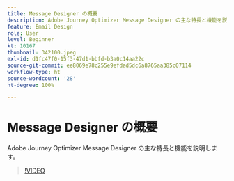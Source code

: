 ```yaml
---
title: Message Designer の概要
description: Adobe Journey Optimizer Message Designer の主な特長と機能を説明します。
feature: Email Design
role: User
level: Beginner
kt: 10167
thumbnail: 342100.jpeg
exl-id: d1fc47f0-15f3-47d1-bbfd-b3a0c14aa22c
source-git-commit: ee8069e78c255e9efdad5dc6a8765aa385c07114
workflow-type: ht
source-wordcount: '28'
ht-degree: 100%

---
```


# Message Designer の概要

Adobe Journey Optimizer Message Designer の主な特長と機能を説明します。

>[!VIDEO](https://video.tv.adobe.com/v/342100?quality=12&learn=on)
